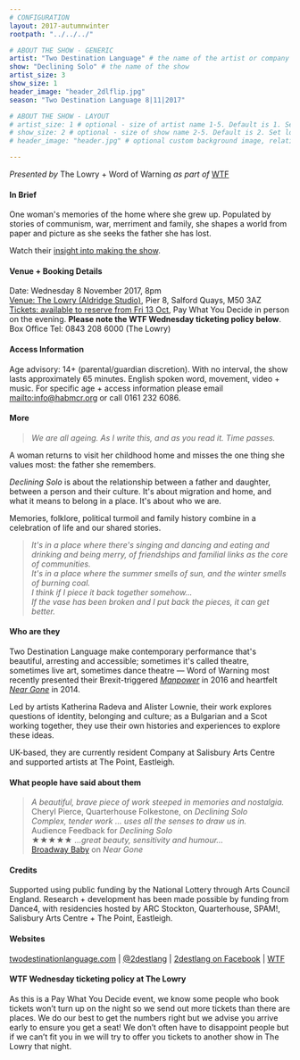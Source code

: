 ```yaml
---
# CONFIGURATION
layout: 2017-autumnwinter
rootpath: "../../../"

# ABOUT THE SHOW - GENERIC
artist: "Two Destination Language" # the name of the artist or company
show: "Declining Solo" # the name of the show
artist_size: 3
show_size: 1
header_image: "header_2dlflip.jpg"    
season: "Two Destination Language 8|11|2017"

# ABOUT THE SHOW - LAYOUT
# artist_size: 1 # optional - size of artist name 1-5. Default is 1. Set longer names to lower values
# show_size: 2 # optional - size of show name 2-5. Default is 2. Set longer names to lower values
# header_image: "header.jpg" # optional custom background image, relative to current page

---
```

*Presented by* The Lowry + Word of Warning *as part of* <a href="http://www.thelowry.com/takearisk/take-a-risk-wtf-wednesday" target="_blank">WTF</a>           
         
#### In Brief      
One woman's memories of the home where she grew up. Populated by stories of communism, war, merriment and family, she shapes a world from paper and picture as she seeks the father she has lost.          
             
Watch their <a href="http://vimeo.com/212925166" target="_blank">insight into making the show</a>.            

#### Venue + Booking Details           
Date: Wednesday 8 November 2017, 8pm          
<a href="http://www.thelowry.com/plan-your-visit/getting-here" target="_blank">Venue: The Lowry (Aldridge Studio)</a>, Pier 8, Salford Quays, M50 3AZ         
<a href="http://www.thelowry.com/events/wtf-declining-solo" target="_blank">Tickets: available to reserve from Fri 13 Oct</a>, Pay What You Decide in person on the evening. **Please note the WTF Wednesday ticketing policy below**.          
Box Office Tel: 0843 208 6000 (The Lowry)          
          
#### Access Information        
Age advisory: 14+ (parental/guardian discretion). With no interval, the show lasts approximately 65 minutes. English spoken word, movement, video + music. For specific age + access information please email <mailto:info@habmcr.org> or call 0161 232 6086.     
             
#### More         
>*We are all ageing. As I write this, and as you read it. Time passes.*          
         
A woman returns to visit her childhood home and misses the one thing she values most: the father she remembers.          
         
*Declining Solo* is about the relationship between a father and daughter, between a person and their culture. It's about migration and home, and what it means to belong in a place. It's about who we are.         
          
Memories, folklore, political turmoil and family history combine in a celebration of life and our shared stories.         
         
>*It's in a place where there's singing and dancing and eating and drinking and being merry, of friendships and familial links as the core of communities.<br>It's in a place where the summer smells of sun, and the winter smells of burning coal.<br>I think if I piece it back together somehow…<br>If the vase has been broken and I put back the pieces, it can get better.*        
         
#### Who are they        
Two Destination Language make contemporary performance that's beautiful, arresting and accessible; sometimes it's called theatre, sometimes live art, sometimes dance theatre — Word of Warning most recently presented their Brexit-triggered [*Manpower*](/archive/2016-autumnwinter/2destlang) in 2016 and heartfelt [*Near Gone*](/archive/2014-spring/2destlang) in 2014.                
         
Led by artists Katherina Radeva and Alister Lownie, their work explores questions of identity, belonging and culture; as a Bulgarian and a Scot working together, they use their own histories and experiences to explore these ideas.            
          
UK-based, they are currently resident Company at Salisbury Arts Centre and supported artists at The Point, Eastleigh.             
          
#### What people have said about them         
>*A beautiful, brave piece of work steeped in memories and nostalgia.*<br>Cheryl Pierce, Quarterhouse Folkestone, on *Declining Solo*<br>*Complex, tender work … uses all the senses to draw us in.*<br>Audience Feedback for *Declining Solo*<br>★★★★★ *…great beauty, sensitivity and humour…*<br><a href="http://www.broadwaybaby.com/shows/near-gone/702154" target="_blank">Broadway Baby</a> on *Near Gone*            
        
#### Credits          
Supported using public funding by the National Lottery through Arts Council England. Research + development has been made possible by funding from Dance4, with residencies hosted by ARC Stockton, Quarterhouse, SPAM!, Salisbury Arts Centre + The Point, Eastleigh.         
        
#### Websites          
<a href="http://www.twodestinationlanguage.com/?page_id=1598" target="_blank">twodestinationlanguage.com</a> | <a href="http://twitter.com/2destlang" target="_blank">@2destlang</a> | <a href="http://facebook.com/2destlang" target="_blank">2destlang on Facebook</a> | <a href="http://www.thelowry.com/takearisk/take-a-risk-wtf-wednesday" target="_blank">WTF</a>         
        
#### WTF Wednesday ticketing policy at The Lowry         
As this is a Pay What You Decide event, we know some people who book tickets won’t turn up on the night so we send out more tickets than there are places. We do our best to get the numbers right but we advise you arrive early to ensure you get a seat! We don’t often have to disappoint people but if we can’t fit you in we will try to offer you tickets to another show in The Lowry that night.
